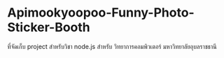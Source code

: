 # Apimookyoopoo-Funny-Photo-Sticker-Booth
ที่จัดเก็บ project สำหรับวิชา node.js สำหรับ วิทยาการคอมพิวเตอร์ มหาวิทยาลัยอุบลราชธานี
